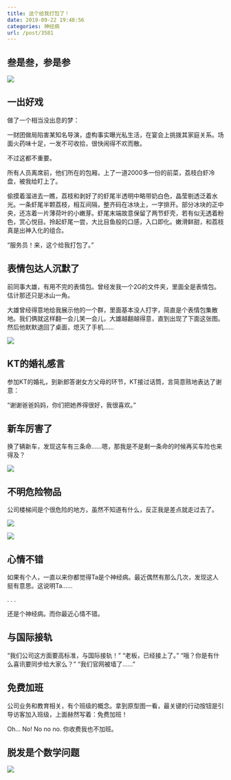 ```yaml
---
title: 这个给我打包了！
date: 2019-09-22 19:48:56
categories: 神经病
url: /post/3581
---
```


## 叁是叁，参是参

![](https://storageapi.fleek.co/0a3a8890-e65e-47ce-93d7-0442b9209d38-bucket/blog/posts/2019-09/IMG_3683.JPG)

## 一出好戏

做了一个相当没出息的梦：

一财团做局陷害某知名导演，虚构事实曝光私生活，在宴会上挑拨其家庭关系。场面火药味十足，一发不可收拾，很快闹得不欢而散。

不过这都不重要。

所有人员离席前，他们所在的包厢，上了一道2000多一份的前菜，荔枝白虾冷盘，被我给盯上了。

偷摸着溜进去一瞧，荔枝和剥好了的虾尾半透明中略带奶白色，晶莹剔透泛着水光。一条虾尾半颗荔枝，相互间隔，整齐码在冰块上，一字排开。部分冰块的正中央，还冻着一片薄荷叶的小嫩芽。虾尾末端故意保留了两节虾壳，若有似无透着粉色，赏心悦目。拎起虾尾一尝，大比目鱼般的口感，入口即化。嫩滑鲜甜，和荔枝真是出神入化的组合。

“服务员！来，这个给我打包了。”

## 表情包达人沉默了

前同事大雄，有用不完的表情包。曾经发我一个2G的文件夹，里面全是表情包。估计那还只是冰山一角。

大雄曾经得意地给我展示他的一个群，里面基本没人打字，简直是个表情包集散地。我们俩就这样翻一会儿笑一会儿，大雄越翻越得意，直到出现了下面这张图。然后他默默退回了桌面，熄灭了手机……

![](https://storageapi.fleek.co/0a3a8890-e65e-47ce-93d7-0442b9209d38-bucket/blog/posts/2019-09/mmexport1553590887064.jpg)

## KT的婚礼感言

参加KT的婚礼，到新郎答谢女方父母的环节，KT接过话筒，言简意赅地表达了谢意：

“谢谢爸爸妈妈，你们把她养得很好，我很喜欢。”

## 新车厉害了

换了辆新车，发现这车有三条命……嗯，那我是不是剩一条命的时候再买车险也来得及？

![](https://storageapi.fleek.co/0a3a8890-e65e-47ce-93d7-0442b9209d38-bucket/blog/posts/2019-09/screenshot_20190531_101231.jpg)

## 不明危险物品

公司楼梯间是个很危险的地方，虽然不知道有什么，反正我是差点就走过去了。

![](https://storageapi.fleek.co/0a3a8890-e65e-47ce-93d7-0442b9209d38-bucket/blog/posts/2019-09/img_20190606_202907.jpg)

![](https://storageapi.fleek.co/0a3a8890-e65e-47ce-93d7-0442b9209d38-bucket/blog/posts/2019-09/img_20190606_202908.jpg)

## 心情不错

如果有个人，一直以来你都觉得Ta是个神经病。最近偶然有那么几次，发现这人挺有意思。这说明Ta……

.
.
.


还是个神经病。而你最近心情不错。

## 与国际接轨

“我们公司这方面要高标准，与国际接轨！”
“老板，已经接上了。”
“哦？你是有什么喜讯要同步给大家么？”
“我们官网被墙了……”

## 免费加班

公司业务和教育相关，有个班级的概念。拿到原型图一看，最关键的行动按钮是引导访客加入班级，上面赫然写着：免费加班！

Oh... No! No no no. 你收费我也不加班。

## 脱发是个数学问题

![](https://storageapi.fleek.co/0a3a8890-e65e-47ce-93d7-0442b9209d38-bucket/blog/posts/2019-09/screenshot_20190902-145615.jpg)